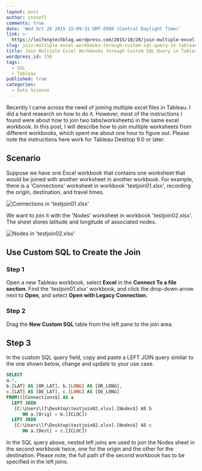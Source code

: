 ```yaml
---
layout: post
author: stonefl
comments: true
date: 'Wed Oct 28 2015 15:09:31 GMT-0500 (Central Daylight Time)'
link: >-
  https://leifengtechblog.wordpress.com/2015/10/28/join-multiple-excel-workbooks-through-custom-sql-query-in-tableau/
slug: join-multiple-excel-workbooks-through-custom-sql-query-in-tableau
title: Join Multiple Excel Workbooks through Custom SQL Query in Tableau
wordpress_id: 150
tags:
  - SQL
  - Tableau
published: true
categories:
  - Data Science
---
```


Recently I came across the need of joining multiple excel files in Tableau. I did a hard research on how to do it. However, most of the instructions I found were about how to join two tabs(worksheets) in the same excel workbook. In this post, I will describe how to join multiple worksheets from different workbooks, which spent me about one hour to figure out. Please note the instructions here work for Tableau Desktop 9.0 or later.
<!--more-->

## Scenario

Suppose we have one Excel workbook that contains one worksheet that would be joined with another worksheet in another workbook. For example, there is a 'Connections' worksheet in workbook 'testjoin01.xlsx', recording the origin, destination, and travel times.

![Connections in 'testjoin01.xlsx']({{site.baseurl}}/img/post/01.png)

We want to join it with the 'Nodes' worksheet in workbook 'testjoin02.xlsx'. The sheet stores latitude and longitude of associated nodes.

![Nodes in 'testjoin02.xlsx']({{site.baseurl}}/img/post/02.png)

## Use Custom SQL to Create the Join

### Step 1


Open a new Tableau workbook, select **Excel** in the **Connect To a file section**. Find the 'testjoin01.xlsx' workbook, and click the drop-down arrow next to **Open**, and select **Open with Legacy Connection.**

### Step 2

Drag the **New Custom SQL** table from the left pane to the join area.

## Step 3

In the custom SQL query field, copy and paste a LEFT JOIN query similar to the one shown below, change and update to your use case.

``` SQL
SELECT 
a.*,
b.[LAT] AS [OR_LAT], b.[LONG] AS [OR_LONG],
c.[LAT] AS [DE_LAT], c.[LONG] AS [DE_LONG]
FROM(([Connections$] AS a
  LEFT JOIN
   [C:\Users\lf\Desktop\testjoin02.xlsx].[Nodes$] AS b 
      ON a.[Orig] = b.[ICLOC])
  LEFT JOIN
   [C:\Users\lf\Desktop\testjoin02.xlsx].[Nodes$] AS c 
      ON a.[Dest] = c.[ICLOC])
```

In the SQL query above, nested left joins are used to join the Nodes sheet in the second workbook twice, one for the origin and the other for the destination. Please note, the full path of the second workbook has to be specified in the left joins.
